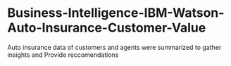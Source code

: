 # Business-Intelligence-IBM-Watson-Auto-Insurance-Customer-Value
Auto insurance data of customers and agents were summarized to gather insights and Provide reccomendations
